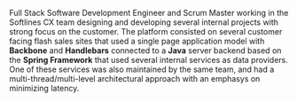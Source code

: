 Full Stack Software Development Engineer and Scrum Master working in the Softlines CX team designing and developing several internal projects with strong focus on the customer. 
The platform consisted on several customer facing flash sales sites that used a single page application model with **Backbone** and **Handlebars** connected 
to a **Java** server backend based on the **Spring Framework** that used several internal services as data providers. 
One of these services was also maintained by the same team, and had a multi-thread/multi-level architectural approach with an emphasys on minimizing latency.
